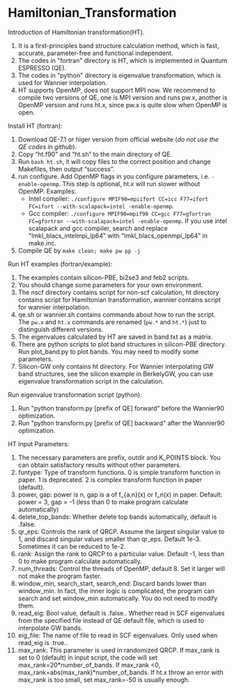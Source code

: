 # Hamiltonian_Transformation
Introduction of Hamiltonian transformation(HT).
1. It is a first-principles band structure calculation method, which is fast, accurate, parameter-free and functional independent.
2. The codes in "fortran" directory is HT, which is implemented in Quantum ESPRESSO (QE).
3. The codes in "python" directory is eigenvalue transformation, which is used for Wannier interpolation.
4. HT supports OpenMP, does not support MPI now. We recommend to compile two versions of QE, one is MPI version and runs pw.x, another is OpenMP version and runs ht.x, since pw.x is quite slow when OpenMP is open.

Install HT (fortran):
1. Download QE-7.1 or higer version from official website (*do not use the QE codes in github*).
2. Copy “ht.f90” and “ht.sh” to the main directory of QE.
3. Run `bash ht.sh`, it will copy files to the correct position and change Makefiles, then output “success”.
4. run configure. Add OpenMP flags in you configure parameters, i.e. `-enable-openmp`. This step is optional, ht.x will run slower without OpenMP. Examples:
   - Intel compiler: `./configure MPIF90=mpiifort CC=icc F77=ifort FC=ifort --with-scalapack=intel -enable-openmp`.
   - Gcc compiler: `./configure MPIF90=mpif90 CC=gcc F77=gfortran FC=gfortran --with-scalapack=intel -enable-openmp`. If you use intel scalapack and gcc compiler, search and replace "lmkl_blacs_intelmpi_lp64" with "lmkl_blacs_openmpi_lp64" in make.inc.
7. Compile QE by `make clean; make pw pp -j`

Run HT examples (fortran/example):
1. The examples contain silicon-PBE, bi2se3 and feb2 scripts.
2. You should change some parameters for your own environment.
3. The nscf directory contains script for non-scf calculation, ht directory contains script for Hamiltonian transformation, wannier contains script for wannier interpolation.
4. qe.sh or wannier.sh contains commands about how to run the script. The `pw.x` and `ht.x` commands are renamed (`pw.*` and `ht.*`) just to distinguish different versions.
5. The eigenvalues calculated by HT are saved in band.txt as a matrix.
6. There are python scripts to plot band structures in silicon-PBE directory. Run plot_band.py to plot bands. You may need to modify some parameters.
7. Silicon-GW only contains ht directory. For Wannier interpolating GW band structures, see the silicon example in BerkelyGW, you can use eigenvalue transformation script in the calculation.

Run eigenvalue transformation script (python):
1. Run "python transform.py [prefix of QE] forward" before the Wannier90 optimization.
2. Run "python transform.py [prefix of QE] backward" after the Wannier90 optimization.

HT Input Parameters:
1. The necessary parameters are prefix, outdir and K_POINTS block. You can obtain satisfactory results without other parameters.
2. funtype:
    Type of transform functions.
    0 is simple transform function in paper.
    1 is deprecated.
    2 is complex transform function in paper (default).
3. power, gap:
    power is n, gap is a of f_{a,n}(x) or f_n(x) in paper.
    Default: power = 3, gap = -1 (less than 0 to make program calculate automatically)
4. delete_top_bands:
    Whether delete top bands automatically, default is .false.
5. qr_eps:
    Controls the rank of QRCP. Assume the largest singular value to 1, and discard singular values smaller than qr_eps. Default 1e-3. Sometimes it can be reduced to 1e-2.
6. rank:
    Assign the rank to QRCP to a particular value. Default -1, less than 0 to make program calculate automatically.
7. num_threads:
    Control the threads of OpenMP, default 8. Set it larger will not make the program faster.
8. window_min, search_start, search_end:
    Discard bands lower than window_min. In fact, the inner logic is complicated, the program can search and set window_min automatically. You do not need to modify them.
9. read_eig:
    Bool value, default is .false.. Whether read in SCF eigenvalues from the specified file instead of QE default file, which is used to interpolate GW bands.
10. eig_file:
    The name of file to read in SCF eigenvalues. Only used when read_eig is .true..
11. max_rank:
    This parameter is used in randomized QRCP. If max_rank is set to 0 (default) in input script, the code will set max_rank=20*number_of_bands. If max_rank <0, max_rank=abs(max_rank)*number_of_bands. If ht.x throw an error with max_rank is too small, set max_rank=-50 is usually enough.
